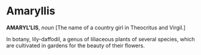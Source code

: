# Amaryllis

**AMARYL'LIS**, _noun_ \[The name of a country girl in Theocritus and Virgil.\]

In botany, lily-daffodil, a genus of liliaceous plants of several species, which are cultivated in gardens for the beauty of their flowers.